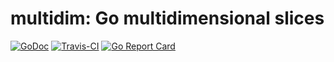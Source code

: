 # multidim: Go multidimensional slices

[![GoDoc](https://img.shields.io/badge/godoc-reference-blue.svg)](https://pkg.go.dev/github.com/dolmen-go/multidim)
[![Travis-CI](https://api.travis-ci.org/dolmen-go/multidim.svg?branch=main)](https://travis-ci.org/dolmen-go/multidim)
[![Go Report Card](https://goreportcard.com/badge/github.com/dolmen-go/multidim)](https://goreportcard.com/report/github.com/dolmen-go/multidim)
